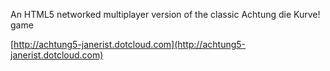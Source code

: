 An HTML5 networked multiplayer version of the classic Achtung die Kurve! game

[http://achtung5-janerist.dotcloud.com](http://achtung5-janerist.dotcloud.com)